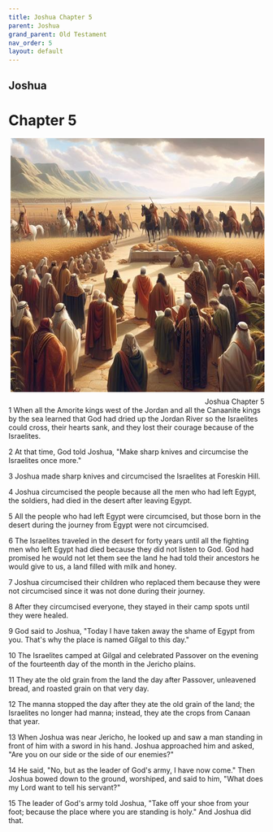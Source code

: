 ```yaml
---
title: Joshua Chapter 5
parent: Joshua
grand_parent: Old Testament
nav_order: 5
layout: default
---
```


## Joshua

# Chapter 5

<div style="clear: both; text-align: right;">
    <img src="/assets/Image/Joshua/500/5.jpg" alt="Joshua Chapter 5" class="chapter-image" style="max-width: 100%; height: auto; float: right; margin: 0 0 10px 10px; padding-left: 10%;">
    <figcaption style="font-size: 14px;">Joshua Chapter 5</figcaption>
</div>
1 When all the Amorite kings west of the Jordan and all the Canaanite kings by the sea learned that God had dried up the Jordan River so the Israelites could cross, their hearts sank, and they lost their courage because of the Israelites.

2 At that time, God told Joshua, "Make sharp knives and circumcise the Israelites once more."

3 Joshua made sharp knives and circumcised the Israelites at Foreskin Hill.

4 Joshua circumcised the people because all the men who had left Egypt, the soldiers, had died in the desert after leaving Egypt.

5 All the people who had left Egypt were circumcised, but those born in the desert during the journey from Egypt were not circumcised.

6 The Israelites traveled in the desert for forty years until all the fighting men who left Egypt had died because they did not listen to God. God had promised he would not let them see the land he had told their ancestors he would give to us, a land filled with milk and honey.

7 Joshua circumcised their children who replaced them because they were not circumcised since it was not done during their journey.

8 After they circumcised everyone, they stayed in their camp spots until they were healed.

9 God said to Joshua, "Today I have taken away the shame of Egypt from you. That's why the place is named Gilgal to this day."

10 The Israelites camped at Gilgal and celebrated Passover on the evening of the fourteenth day of the month in the Jericho plains.

11 They ate the old grain from the land the day after Passover, unleavened bread, and roasted grain on that very day.

12 The manna stopped the day after they ate the old grain of the land; the Israelites no longer had manna; instead, they ate the crops from Canaan that year.

13 When Joshua was near Jericho, he looked up and saw a man standing in front of him with a sword in his hand. Joshua approached him and asked, "Are you on our side or the side of our enemies?"

14 He said, "No, but as the leader of God's army, I have now come." Then Joshua bowed down to the ground, worshiped, and said to him, "What does my Lord want to tell his servant?"

15 The leader of God's army told Joshua, "Take off your shoe from your foot; because the place where you are standing is holy." And Joshua did that.



